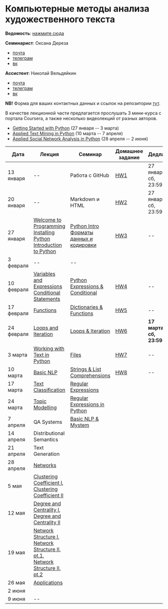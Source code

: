 # Компьютерные методы анализа художественного текста

**Ведомость**: [нажмите сюда](https://docs.google.com/spreadsheets/d/e/2PACX-1vTixOmd-OHvlW2Uda4ch1cJjz9JTj0-zS50ueNoaQVOeQZ61GMIhCSzA7laf57qI-cOKy8DghXNwIFr/pubhtml?gid=419535140&single=true)

**Семинарист**: Оксана Дереза

* [почта](mailto:oksana.dereza@gmail.com)
* [телеграм](https://t.me/ancatmara)
* [вк](https://vk.com/ancatmara)

**Ассистент**: Николай Вельдяйкин

* [почта](mailto:noveldyaykin@edu.hse.ru)
* [телеграм](https://t.me/NickVeld)
* [вк](https://vk.com/kolabnya)

**NB!** Форма для ваших контактных данных и ссылок на репозитории [тут](https://goo.gl/forms/AJP9dV837DScXt9g1).

В качестве лекционной части предлагается прослушать 3 мини-курса с портала Coursera, а также несколько видеолекций от разных авторов.
* [Getting Started with Python](https://www.coursera.org/learn/python/home/welcome) (27 января -- 3 марта)
* [Applied Text Mining in Python](https://www.coursera.org/learn/python-text-mining/home/welcome) (10 марта -- 7 апреля)
* [Applied Social Network Analysis in Python](https://www.coursera.org/learn/python-social-network-analysis/home/welcome) (28 апреля -- 2 июня)

| Дата | Лекция | Семинар | Домашнее задание | Дедлайн |
|------|--------|---------|------------------|---------|
|13 января|--|Работа с GitHub|[HW1](https://github.com/ancatmara/python-for-dh/blob/master/Homeworks/HW1.md)|27 января, сб, 23:59
|20 января|--|Markdown и HTML|[HW2](https://github.com/ancatmara/python-for-dh/blob/master/Homeworks/HW2.md)|27 января, сб, 23:59
|27 января|[Welcome to Programming](https://www.coursera.org/learn/python/lecture/GoNcs/video-welcome-to-class-dr-chuck)<br>[Installing Python](https://www.coursera.org/learn/python/lecture/NOGpo/demonstration-using-the-python-playground)<br>[Introduction to Python](https://www.coursera.org/learn/python/lecture/42bfN/1-4-writing-paragraphs-of-code )|[Python Intro](https://github.com/ancatmara/python-for-dh/blob/master/Classes/3/Intro.ipynb) <br> [Форматы данных и кодировки](https://github.com/ancatmara/DL_Historians_2017/blob/master/seminar-2.md)|[HW3](https://github.com/ancatmara/python-for-dh/blob/master/Homeworks/HW3.md)|--
|3 февраля |--|--||
|10 февраля|[Variables and Expressions](https://www.coursera.org/learn/python/lecture/YzVMj/2-1-expressions)<br>[Conditional Statements](https://www.coursera.org/learn/python/lecture/e17Xm/3-1-conditional-statements)|[Python Expressions  & Conditional](https://github.com/ancatmara/python-for-dh/blob/master/Classes/4/Expressions%20%26%20Conditionals.ipynb)|[HW4](https://github.com/ancatmara/python-for-dh/blob/master/Homeworks/HW4.md)|--
|17 февраля|[Functions](https://www.coursera.org/learn/python/lecture/M01HR/4-1-using-functions)|[Dictionaries & Functions](https://github.com/ancatmara/python-for-dh/blob/master/Classes/5/Dictionaries%20%26%20Functions.ipynb)|[HW5](https://github.com/ancatmara/python-for-dh/blob/master/Homeworks/HW5.md)|--
|24 февраля|[Loops and Iteration](https://www.coursera.org/learn/python/lecture/hd0e1/5-1-loops-and-iteration)|[Loops & Iteration](https://github.com/ancatmara/python-for-dh/blob/master/Classes/6/Loops%20%26%20Iteration.ipynb)|[HW6](https://github.com/ancatmara/python-for-dh/blob/master/Homeworks/HW6.md)|**17 марта, сб, 23:59**
|3 марта|[Working with Text in Python](https://www.coursera.org/learn/python-text-mining/lecture/y5C24/introduction-to-text-mining)|[Files](https://github.com/ancatmara/python-for-dh/blob/master/Classes/7/Files.ipynb)|[HW7](https://github.com/ancatmara/python-for-dh/blob/master/Homeworks/HW7.md)|--
|10 марта|[Basic NLP](https://www.coursera.org/learn/python-text-mining/lecture/AZCCB/basic-natural-language-processing)|[Strings & List Comprehensions](https://github.com/ancatmara/python-for-dh/blob/master/Classes/8/Strings%20&%20List%20Comprehensions.ipynb)|[HW8](https://github.com/ancatmara/python-for-dh/blob/master/Homeworks/HW8.md)|--
|17 марта|[Text Classification](https://www.coursera.org/learn/python-text-mining/lecture/H05Dd/text-classification)|[Regular Expressions](https://github.com/ancatmara/python-for-dh/blob/master/Classes/9-10/Regex.md)||
|24 марта|[Topic Modelling](https://www.coursera.org/learn/python-text-mining/lecture/DpNWl/semantic-text-similarity)|[Regular Expressions in Python](https://github.com/ancatmara/python-for-dh/blob/master/Classes/9-10/Regex%20in%20Python.ipynb)||
|7 апреля|QA Systems|[Basic NLP & Mystem](https://github.com/ancatmara/python-for-dh/blob/master/Classes/11/Basic%20NLP%20%26%20Mystem.ipynb)||
|14 апреля|Distributional Semantics|||
|21 апреля|Text Generation|||
|28 апреля|[Networks](https://www.coursera.org/learn/python-social-network-analysis/lecture/moENa/networks-definition-and-why-we-study-them)|||
|5 мая|[Clustering Coefficient I](https://www.coursera.org/learn/python-social-network-analysis/lecture/ZhNvi/clustering-coefficient), <br> [Clustering Coefficient II](https://www.dropbox.com/s/8e7r64lw3ngvnal/LingNet-Lecture2.mp4?dl=0)|||
|12 мая|[Degree and Centrality I](https://www.coursera.org/learn/python-social-network-analysis/lecture/noB1S/degree-and-closeness-centrality), <br> [Degree and Centrality II](https://www.dropbox.com/s/qby0u393762cu2z/LingNet-Lecture3.mp4?dl=0)|||
|19 мая|[Network Structure I](https://www.dropbox.com/s/w3vz5l1zcev4c1n/LingNet-Lecture4.mp4?dl=0), <br> [Network Structure II, pt.1](https://www.dropbox.com/s/uiydgnahmlj89p6/LingNet-Lecture5.1.mp4?dl=0), <br> [Network Structure II, pt.2](https://www.dropbox.com/s/t5vjp0kyzpefoii/LingNet-Lecture5.2.mp4?dl=0)|||
|26 мая|[Applications](https://www.coursera.org/learn/python-social-network-analysis/lecture/abipd/preferential-attachment-model)||||
|2 июня||||
|9 июня|--|||
